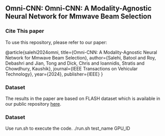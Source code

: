 ## Omni-CNN: Omni-CNN: A Modality-Agnostic Neural Network for Mmwave Beam Selection


### Cite This paper
To use this repository, please refer to our paper: 

@article{salehi2024omni,
  title={Omni-CNN: A Modality-Agnostic Neural Network for Mmwave Beam Selection},
  author={Salehi, Batool and Roy, Debashri and Jian, Tong and Dick, Chris and Ioannidis, Stratis and Chowdhury, Kaushik},
  journal={IEEE Transactions on Vehicular Technology},
  year={2024},
  publisher={IEEE}
}
 
 
### Dataset
The results in the paper are based on FLASH dataset which is available in our public repository [here](https://genesys-lab.org/multimodal-fusion-nextg-v2x-communications).

### Dataset
Use run.sh to execute the code.
./run.sh test_name GPU_ID
